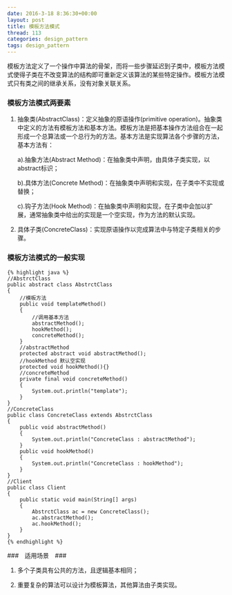 ```yaml
---
date: 2016-3-18 8:36:30+00:00
layout: post
title: 模板方法模式
thread: 113
categories: design_pattern
tags: design_pattern
---
```


模板方法定义了一个操作中算法的骨架，而将一些步骤延迟到子类中，模板方法模式使得子类在不改变算法的结构即可重新定义该算法的某些特定操作。模板方法模式只有类之间的继承关系，没有对象关联关系。

### 模板方法模式两要素 ###

1. 抽象类(AbstractClass)：定义抽象的原语操作(primitive operation)。抽象类中定义的方法有模板方法和基本方法。模板方法是把基本操作方法组合在一起形成一个总算法或一个总行为的方法。基本方法是实现算法各个步骤的方法，基本方法有：

	a).抽象方法(Abstract Method)：在抽象类中声明，由具体子类实现，以abstract标识；

	b).具体方法(Concrete Method)：在抽象类中声明和实现，在子类中不实现或替换；

	c).钩子方法(Hook Method)：在抽象类中声明和实现，在子类中会加以扩展，通常抽象类中给出的实现是一个空实现，作为方法的默认实现。

2. 具体子类(ConcreteClass)：实现原语操作以完成算法中与特定子类相关的步骤。


### 模板方法模式的一般实现 ###

	{% highlight java %}
	//AbstrctClass
	public abstract class AbstrctClass
	{
		//模板方法
		public void templateMethod()
		{
			//调用基本方法
			abstractMethod();
			hookMethod();
			concreteMethod();
		}
		//abstractMethod
		protected abstract void abstractMethod();
		//hookMethod 默认空实现
		protected void hookMethod(){}
		//concreteMethod 
		private final void concreteMethod()
		{
			System.out.println("template");
		}
	}
	//ConcreteClass
	public class ConcreteClass extends AbstrctClass
	{
		public void abstractMethod()
		{
			System.out.println("ConcreteClass : abstractMethod");
		}
		public void hookMethod()
		{
			System.out.println("ConcreteClass : hookMethod");
		}
	}
	//Client
	public class Client
	{
		public static void main(String[] args)
		{
			AbstrctClass ac = new ConcreteClass();
			ac.abstractMethod();
			ac.hookMethod();
		}
	}
	{% endhighlight %}


###　适用场景　###

1. 多个子类具有公共的方法，且逻辑基本相同；

2. 重要复杂的算法可以设计为模板算法，其他算法由子类实现。


